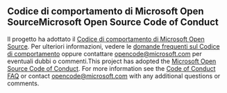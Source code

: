 ## <a name="microsoft-open-source-code-of-conduct"></a><span data-ttu-id="b5d64-101">Codice di comportamento di Microsoft Open Source</span><span class="sxs-lookup"><span data-stu-id="b5d64-101">Microsoft Open Source Code of Conduct</span></span>
<span data-ttu-id="b5d64-p101">Il progetto ha adottato il [Codice di comportamento di Microsoft Open Source](https://opensource.microsoft.com/codeofconduct/). Per ulteriori informazioni, vedere le [domande frequenti sul Codice di comportamento](https://opensource.microsoft.com/codeofconduct/faq/) oppure contattare [opencode@microsoft.com](mailto:opencode@microsoft.com) per eventuali dubbi o commenti.</span><span class="sxs-lookup"><span data-stu-id="b5d64-p101">This project has adopted the [Microsoft Open Source Code of Conduct](https://opensource.microsoft.com/codeofconduct/). For more information see the [Code of Conduct FAQ](https://opensource.microsoft.com/codeofconduct/faq/) or contact [opencode@microsoft.com](mailto:opencode@microsoft.com) with any additional questions or comments.</span></span>